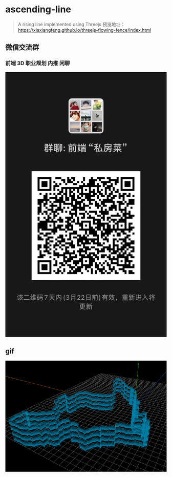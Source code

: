 # ascending-line

> A rising line implemented using Threejs 预览地址：https://xiaxiangfeng.github.io/threejs-flowing-fence/index.html

## 微信交流群

### 前端 3D 职业规划 内推 闲聊

![Image text](weixin.jpg)

## gif

![Image text](animation.gif)
